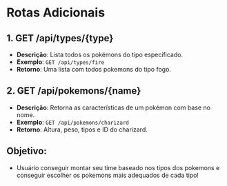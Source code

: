 # Rotas Adicionais

## 1. GET /api/types/{type}

- **Descrição**: Lista todos os pokémons do tipo especificado.
- **Exemplo**: `GET /api/types/fire`
- **Retorno**: Uma lista com todos pokemons do tipo fogo.

## 2. GET /api/pokemons/{name}

- **Descrição**: Retorna as características de um pokémon com base no nome.
- **Exemplo**: `GET /api/pokemons/charizard`
- **Retorno**: Altura, peso, tipos e ID do charizard.

## Objetivo:
- Usuário conseguir montar seu time baseado nos tipos dos pokemons e conseguir escolher os pokemons mais adequados de cada tipo!